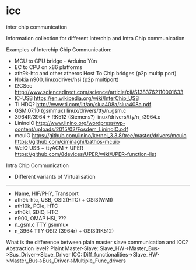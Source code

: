 # icc
inter chip communication

Information collection for different Interchip and Intra Chip communication

Examples of Interchip Chip Communication:
- MCU to CPU bridge - Arduino Yún
- EC to CPU on x86 platforms
- ath9k-htc and other atheros Host To Chip bridges (p2p multip port)
- Nokia n900, linux/driver/hsi (p2p multiport)
- I2CSec http://www.sciencedirect.com/science/article/pii/S1383762110001633
- IC-USB https://en.wikipedia.org/wiki/InterChip_USB
- TI HDQ? http://www.ti.com/lit/an/slua408a/slua408a.pdf
- GSM.07.10 (gsmmux) linux/drivers/tty/n_gsm.c
- 3964R/3964 + RK512 (Siemens?) linux/drivers/tty/n_r3964.c
- LininoIO http://www.linino.org/wordpress/wp-content/uploads/2015/02/Fosdem_LininoIO.pdf
- mcuIO https://github.com/linino/kernel_3.3.8/tree/master/drivers/mcuio
	https://github.com/ciminaghi/bathos-mcuio
- WeIO USB + ttyACM + UPER https://github.com/8devices/UPER/wiki/UPER-function-list


Intra Chip Communication
- Different variants of Virtualisation

-----------------------------------------------
- Name,        HIF/PHY,       Transport
- ath9k-htc,    USB,             OSI2(HTC) + OSI3(WMI)
- ath10k,       PCIe,            HTC
- ath6kl,       SDIO,            HTC
- n900,         OMAP HSI,        ???
- n_gsm.c	TTY		 gsmmux
- n_3964	TTY		OSI2 (3964r) + OSI3(RK512)


What is the difference between plain master slave communication and ICC? Abstraction level?
Plaint Master-Slave: Slave_HW->Master_Bus->Bus_Driver->Slave_Driver
ICC: Diff_functionalities->Slave_HW->Master_Bus->Bus_Driver->Multiple_Func_drivers
